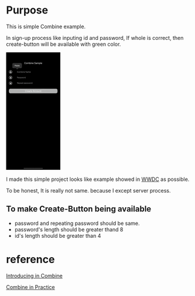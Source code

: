 
# Purpose 

This is simple Combine example. 

In sign-up process like inputing id and password, If whole is correct,  then create-button will be available with green color.  

![combine](source/combine.gif)

I made this simple project looks like example showed in [WWDC](https://developer.apple.com/videos/play/wwdc2019/721/) as possible. 

To be honest, It is really not same. because I except server process. 


## To make Create-Button being available
- password and repeating password should be same.
- password's length should be greater thand 8
- id's length should be greater than 4 

# reference

[Introducing in Combine](https://developer.apple.com/videos/play/wwdc2019/722/)

[Combine in Practice](https://developer.apple.com/videos/play/wwdc2019/721/)

